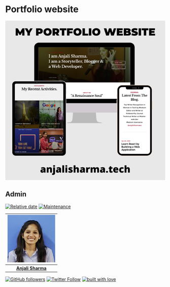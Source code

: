 # Portfolio website 

![](public/images/portfolio.png)

## Admin

[![Relative date](https://img.shields.io/date/1577392258?color=important&label=started&logo=github)](https://github.com/AnjaliSharma1234/) [![Maintenance](https://img.shields.io/maintenance/yes/2020?color=green&logo=github)](https://github.com/AnjaliSharma1234/)

| ![](public/images/anjali-sharma.png) |
| :----------------------------------------------------------: |
| **[Anjali Sharma](https://www.linkedin.com/in/anjalisharmaaa/)**  |

[![GitHub followers](https://img.shields.io/github/followers/AnjaliSharma1234.svg?label=Follow%20@AnjaliSharma1234&style=social)](https://github.com/AnjaliSharma1234/) [![Twitter Follow](https://img.shields.io/twitter/follow/AnjaliiSharmaaa?style=social)](https://twitter.com/AnjaliiSharmaaa) 
[![built with love](https://forthebadge.com/images/badges/built-with-love.svg)](https://github.com/AnjaliSharma1234/)
